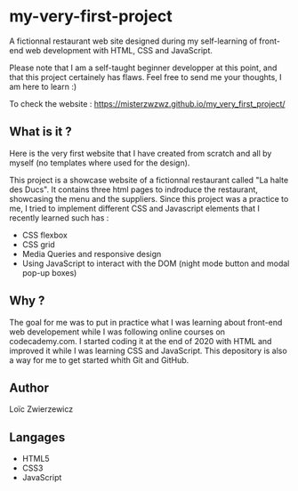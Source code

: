 # my-very-first-project
A fictionnal restaurant web site designed during my self-learning of front-end web development with HTML, CSS and JavaScript.

Please note that I am a self-taught beginner developper at this point, and that this project certainely has flaws. 
Feel free to send me your thoughts, I am here to learn :) 

To check the website : https://misterzwzwz.github.io/my_very_first_project/

## What is it ?
Here is the very first website that I have created from scratch and all by myself (no templates where used for the design). 

This project is a showcase website of a fictionnal restaurant called "La halte des Ducs". It contains three html pages to indroduce the restaurant, showcasing the menu and the suppliers.
Since this project was a practice to me, I tried to implement different CSS and Javascript elements that I recently learned such has : 

- CSS flexbox
- CSS grid
- Media Queries and responsive design
- Using JavaScript to interact with the DOM (night mode button and modal pop-up boxes)

## Why ? 
The goal for me was to put in practice what I was learning about front-end web developement while I was following online courses on codecademy.com.
I started coding it at the end of 2020 with HTML and improved it while I was learning CSS and JavaScript.
This depository is also a way for me to get started whith Git and GitHub.

## Author
Loïc Zwierzewicz

## Langages
- HTML5
- CSS3
- JavaScript
